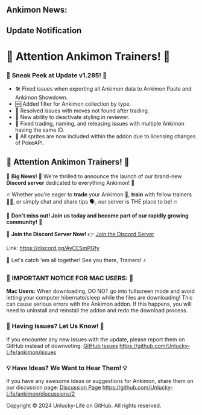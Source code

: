 ## Ankimon News:

## Update Notification

# 🚨 **Attention Ankimon Trainers!** 🚨

### 🚀 **Sneak Peek at Update v1.285!** 🚀

- 🛠️ Fixed issues when exporting all Ankimon data to Ankimon Paste and Ankimon Showdown.
- 🆕 Added filter for Ankimon collection by type.
- 🔧 Resolved issues with moves not found after trading.
- 🎨 New ability to deactivate styling in reviewer.
- 🔄 Fixed trading, naming, and releasing issues with multiple Ankimon having the same ID.
- 🌟 All sprites are now included within the addon due to licensing changes of PokeAPI.
## 🚨 **Attention Ankimon Trainers!** 🚨

🌟 **Big News!** 🌟 We're thrilled to announce the launch of our brand-new **Discord server** dedicated to everything Ankimon! 🌟

🔥 Whether you're eager to **trade** your Ankimon 🐉, **train** with fellow trainers 🏋️‍♂️, or simply chat and share tips 🗣️, our server is THE place to be! 🔥

🎉 **Don't miss out! Join us today and become part of our rapidly growing community!** 🎉

🔗 **Join the Discord Server Now!** 👉 [Join the Discord Server](https://discord.gg/AvCESmPGfy)

Link: https://discord.gg/AvCESmPGfy

🌟 Let's catch 'em all together! See you there, Trainers! ⚡
    
### 🚨 **IMPORTANT NOTICE FOR MAC USERS:** 🚨

**Mac Users:** When downloading, DO NOT go into fullscreen mode and avoid letting your computer hibernate/sleep while the files are downloading! This can cause serious errors with the Ankimon addon. If this happens, you will need to uninstall and reinstall the addon and redo the download process.

### 📢 **Having Issues? Let Us Know!** 📢

If you encounter any new issues with the update, please report them on GitHub instead of downvoting: [GitHub Issues](https://github.com/Unlucky-Life/ankimon/issues)
https://github.com/Unlucky-Life/ankimon/issues

### 💡 **Have Ideas? We Want to Hear Them!** 💡

If you have any awesome ideas or suggestions for Ankimon, share them on our discussion page: [Discussion Page](https://github.com/Unlucky-Life/ankimon/discussions/2)
https://github.com/Unlucky-Life/ankimon/discussions/2

Copyright © 2024 Unlucky-Life on GitHub. All rights reserved.
